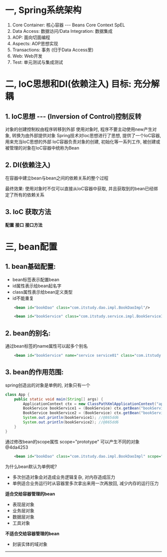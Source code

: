# 一, Spring系统架构
1. Core Container: 核心容器 --- Beans  Core  Context  SpEL
2. Data Access: 数据访问/Data Integration: 数据集成
3. AOP: 面向切面编程
4. Aspects: AOP思想实现
5. Transactions: 事务  (归于Data Access里)
6. Web: Web开发
7. Test: 单元测试与集成测试

# 二, IoC思想和DI(依赖注入) 目标: 充分解耦
## 1.  IoC思想 --- (Inversion of Control)控制反转
对象的创建控制权由程序转移到外部
使用对象时, 程序不要主动使用new产生对象, 转换为由外部提供对象
Spring技术对Ioc思想进行了思想, 提供了一个IoC容器, 用来充当IoC思想的外部
IoC容器负责对象的创建, 初始化等一系列工作, 被创建或被管理的对象在IoC容器中统称为Bean
## 2. DI(依赖注入)
在容器中建立bean与bean之间的依赖关系的整个过程

最终效果: 使用对象时不仅可以直接从IoC容器中获取, 并且获取到的bean已经绑定了所有的依赖关系

## 3. IoC 获取方法
**配置**
**接口**
**接口方法**

# 三, bean配置
## 1. bean基础配置:

-  bean标签表示配置bean
-  id属性表示给bean起名字
-  class属性表示给bean定义类型
-  id不能重复

```xml
    <bean id="bookDao" class="com.itstudy.dao.impl.BookDaoImpl"/>

    <bean id="bookService" class="com.itstudy.service.impl.BookServiceImpl"/>
```
## 2. bean的别名:
通过bean标签的name属性可以起多个别名
```xml
    <bean id="bookService" name="service service01" class="com.itstudy.service.impl.BookServiceImpl"/>
```

## 3. bean的作用范围:
spring创造出的对象是单例的, 对象只有一个
```java
class App {
    public static void main(String[] args) {
        ApplicationContext ctx = new ClassPathXmlApplicationContext("applicationContext.xml");
        BookService bookService1 = (BookService) ctx.getBean("bookService");
        BookService bookService2 = (BookService) ctx.getBean("bookService");
        System.out.println(bookService1); //@865dd6
        System.out.println(bookService2); //@865dd6
    }
}
```

通过修改bean的scope属性 scope="prototype" 可以产生不同的对象@4da4253

```xml
    <bean id="bookDao" class="com.itstudy.dao.impl.BookDaoImpl" scope="prototype"/>
```

为什么bean默认为单例呢?

- 多次创造对象会对造成业务逻辑复杂, 对内存造成压力
- 单例适合业务运行时从容器里多次拿出来用一次再放回, 减少内存的运行压力

**适合交给容器管理的bean**
- 表现层对象
- 业务层对象
- 数据层对象
- 工具对象

**不适合交给容器管理的bean**
-  封装实体的域对象

___
